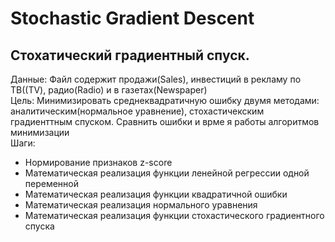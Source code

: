 # Stochastic Gradient Descent

## Стохатический градиентный спуск. 
Данные: Файл содержит продажи(Sales), инвестиций в рекламу по ТВ((TV), радио(Radio) и в газетах(Newspaper)  
Цель: Минимизировать среднеквадратичную ошибку двумя методами: аналитическим(нормальное уравнение), стохастичекским градиенттным спуском. Сравнить ошибки и врме я работы алгоритмов минимизации  
Шаги:  
- Нормирование признаков z-score
- Математическая реализация функции ленейной регрессии одной переменной
- Математическая реализация функции квадратичной ошибки
- Математическая реализация нормального уравнения
- Математическая реализация функции стохастического градиентного спуска


